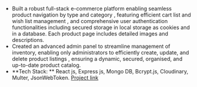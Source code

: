* Built a robust full-stack e-commerce platform enabling seamless product navigation by type and category , featuring efficient cart list and wish list management , and comprehensive user authentication functionalities including secured storage in local storage as cookies and in a database. Each product page includes detailed images and descriptions.
* Created an advanced admin panel to streamline management of inventory, enabling only administrators to efficiently create, update, and delete product listings , ensuring a dynamic, secured, organised, and up-to-date product catalog.
* **Tech Stack: ** React js, Express js, Mongo DB, Bcrypt.js, Cloudinary, Multer, JsonWebToken.  [Project link](https://the-curated-collections.netlify.app/)
